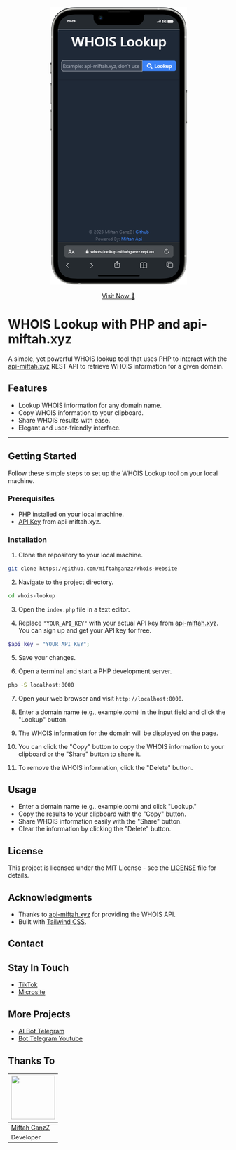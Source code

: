 <p align="center">
  <img src="https://raw.githubusercontent.com/miftahganzz/Whois-Website/134cc767949917d68f268524137add000676704c/mobile.png" alt="WHOIS Lookup Logo">
</p>

<p align="center">
<a href="https://whois.miftahganzz.tech" target="_blank">Visit Now 🚀</a>
</p>

# WHOIS Lookup with PHP and api-miftah.xyz

A simple, yet powerful WHOIS lookup tool that uses PHP to interact with the [api-miftah.xyz](https://api-miftah.xyz) REST API to retrieve WHOIS information for a given domain. 

## Features

- Lookup WHOIS information for any domain name.
- Copy WHOIS information to your clipboard.
- Share WHOIS results with ease.
- Elegant and user-friendly interface.

-----

## Getting Started

Follow these simple steps to set up the WHOIS Lookup tool on your local machine.

### Prerequisites

- PHP installed on your local machine.
- [API Key](https://api-miftah.xyz) from api-miftah.xyz.

### Installation

1. Clone the repository to your local machine.

```bash
git clone https://github.com/miftahganzz/Whois-Website
```

2. Navigate to the project directory.

```bash
cd whois-lookup
```

3. Open the `index.php` file in a text editor.

4. Replace `"YOUR_API_KEY"` with your actual API key from [api-miftah.xyz](https://api-miftah.xyz). You can sign up and get your API key for free.

```php
$api_key = "YOUR_API_KEY";
```

5. Save your changes.

6. Open a terminal and start a PHP development server.

```bash
php -S localhost:8000
```

7. Open your web browser and visit `http://localhost:8000`.

8. Enter a domain name (e.g., example.com) in the input field and click the "Lookup" button.

9. The WHOIS information for the domain will be displayed on the page.

10. You can click the "Copy" button to copy the WHOIS information to your clipboard or the "Share" button to share it.

11. To remove the WHOIS information, click the "Delete" button.

## Usage

- Enter a domain name (e.g., example.com) and click "Lookup."
- Copy the results to your clipboard with the "Copy" button.
- Share WHOIS information easily with the "Share" button.
- Clear the information by clicking the "Delete" button.

## License

This project is licensed under the MIT License - see the [LICENSE](LICENSE) file for details.

## Acknowledgments

- Thanks to [api-miftah.xyz](https://api-miftah.xyz) for providing the WHOIS API.
- Built with [Tailwind CSS](https://tailwindcss.com).

## Contact

## Stay In Touch

- [TikTok](https://tiktok.com/miftahbotz)
- [Microsite](https://s.id/miftahbotz)

## More Projects

- [AI Bot Telegram](https://github.com/miftahganzz/AI-Bot-Telegram-v2)
- [Bot Telegram Youtube](https://github.com/your-username/project-2](https://github.com/miftahganzz/Telegram-Bot-Youtube))

## Thanks To

<a href="https://github.com/miftahganzz"><img src="https://github.com/miftahganzz.png?size=100" width="100" height="100"></a> | 
---|
[Miftah GanzZ](https://github.com/miftahganzz)  |
Developer |
